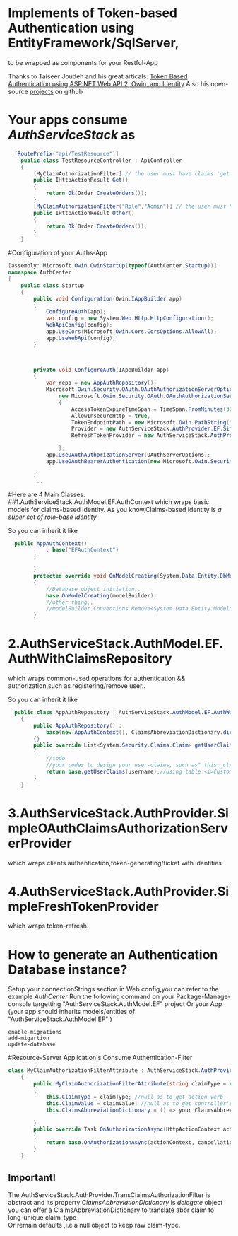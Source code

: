 # Implements of Token-based Authentication using EntityFramework/SqlServer,
to be wrapped as components for your Restful-App  

Thanks to Taiseer Joudeh and his great articals: [Token Based Authentication using ASP.NET Web API 2, Owin, and Identity](http://bitoftech.net/2014/06/01/token-based-authentication-asp-net-web-api-2-owin-asp-net-identity)
Also his open-source [projects](https://github.com/tjoudeh/AngularJSAuthenticationion")
on github 

# Your apps consume _AuthServiceStack_ as
```csharp
  [RoutePrefix("api/TestResource")]
    public class TestResourceController : ApiController
    {
        [MyClaimAuthorizationFilter] // the user must have claims 'get' "TestResource"
        public IHttpActionResult Get()
        {
            return Ok(Order.CreateOrders());
        }
		[MyClaimAuthorizationFilter("Role","Admin")] // the user must have claims 'role' "Admin"
        public IHttpActionResult Other()
        {
            return Ok(Order.CreateOrders());
        }
    }
```

#Configuration of your Auths-App
```csharp
[assembly: Microsoft.Owin.OwinStartup(typeof(AuthCenter.Startup))]
namespace AuthCenter
{
    public class Startup
    {
        public void Configuration(Owin.IAppBuilder app)
        {
            ConfigureAuth(app);
            var config = new System.Web.Http.HttpConfiguration();
            WebApiConfig(config);
            app.UseCors(Microsoft.Owin.Cors.CorsOptions.AllowAll);
            app.UseWebApi(config);
        }



        private void ConfigureAuth(IAppBuilder app)
        {
            var repo = new AppAuthRepository();
            Microsoft.Owin.Security.OAuth.OAuthAuthorizationServerOptions OAuthServerOptions =
                new Microsoft.Owin.Security.OAuth.OAuthAuthorizationServerOptions()
                {
                    AccessTokenExpireTimeSpan = TimeSpan.FromMinutes(30),
                    AllowInsecureHttp = true,
                    TokenEndpointPath = new Microsoft.Owin.PathString("/token"),
                    Provider = new AuthServiceStack.AuthProvider.EF.SimpleOAuthClaimsAuthorizationServerProvider(repo),
                    RefreshTokenProvider = new AuthServiceStack.AuthProvider.EF.SimpleFreshTokenProvider(repo)

                };
            app.UseOAuthAuthorizationServer(OAuthServerOptions);
            app.UseOAuthBearerAuthentication(new Microsoft.Owin.Security.OAuth.OAuthBearerAuthenticationOptions());

        }
		...
```	 

#Here are 4 Main Classes:
##1.AuthServiceStack.AuthModel.EF.AuthContext which wraps basic models for claims-based identity.
As you know,Claims-based identity is _a super set of role-base identity_  

So you can inherit it like
```csharp
  public AppAuthContext()
            : base("EFAuthContext")
        {

        }
        protected override void OnModelCreating(System.Data.Entity.DbModelBuilder modelBuilder)
        {
            //Database object initiation..
            base.OnModelCreating(modelBuilder);
			//other thing..
            //modelBuilder.Conventions.Remove<System.Data.Entity.ModelConfiguration.Conventions.PluralizingTableNameConvention>();
        }
```
# 2.AuthServiceStack.AuthModel.EF.AuthWithClaimsRepository 
which wraps common-used operations for authentication && authorization,such as registering/remove user.. 

 So you can inherit it like <br/>
```csharp
  public class AppAuthRepository : AuthServiceStack.AuthModel.EF.AuthWithClaimsRepository
    {
        public AppAuthRepository() :
            base(new AppAuthContext(), ClaimsAbbreviationDictionary.dict)
        {}
        public override List<System.Security.Claims.Claim> getUserClaims(string username)
        {
            //todo 
            //your codes to design your user-claims, such as" this._ctx.CustomUserClaims.."
            return base.getUserClaims(username);//using table <i>CustomUserClaim</i> of Auth-Database,you can override it!
        }
    }
```
#  3.AuthServiceStack.AuthProvider.SimpleOAuthClaimsAuthorizationServerProvider
which wraps clients authentication,token-generating/ticket with identities

#   4.AuthServiceStack.AuthProvider.SimpleFreshTokenProvider
which wraps token-refresh.
# How to generate an Authentication Database instance? 
Setup your connectionStrings section in Web.config,you can refer to the example _AuthCenter_
Run the following command on your Package-Manage-console targetting  "AuthServiceStack.AuthModel.EF" project 
Or your App (your app should inherits models/entities of "AuthServiceStack.AuthModel.EF" ) 
```
enable-migrations 
add-migartion
update-database
```


#Resource-Server Application's Consume Authentication-Filter 
```csharp
class MyClaimAuthorizationFilterAttribute : AuthServiceStack.AuthProvider.TransClaimsAuthorizationFilter
    {
        public MyClaimAuthorizationFilterAttribute(string claimType = null,string claimValue = null)
        {
            this.ClaimType = claimType; //null as to get action-verb
            this.ClaimValue = claimValue; //null as to get controller's name
            this.ClaimsAbbreviationDictionary = () => your ClaimsAbbreviationDictionary ...;//delegate function to return Dictionary<string,string>

        }
		public override Task OnAuthorizationAsync(HttpActionContext actionContext, CancellationToken cancellationToken)
        {
            return base.OnAuthorizationAsync(actionContext, cancellationToken);
        }
    }
```
## Important! 
The AuthServiceStack.AuthProvider.TransClaimsAuthorizationFilter is abstract and its property _ClaimsAbbreviationDictionary_ is *delegate* object  
you can offer a ClaimsAbbreviationDictionary to translate abbr claim to long-unique claim-type  
Or remain defaults ,i.e a null object to keep raw claim-type.



